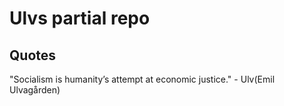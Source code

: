 # Ulvs partial repo

## Quotes

"Socialism is humanity’s attempt at economic justice." - Ulv(Emil Ulvagården)
